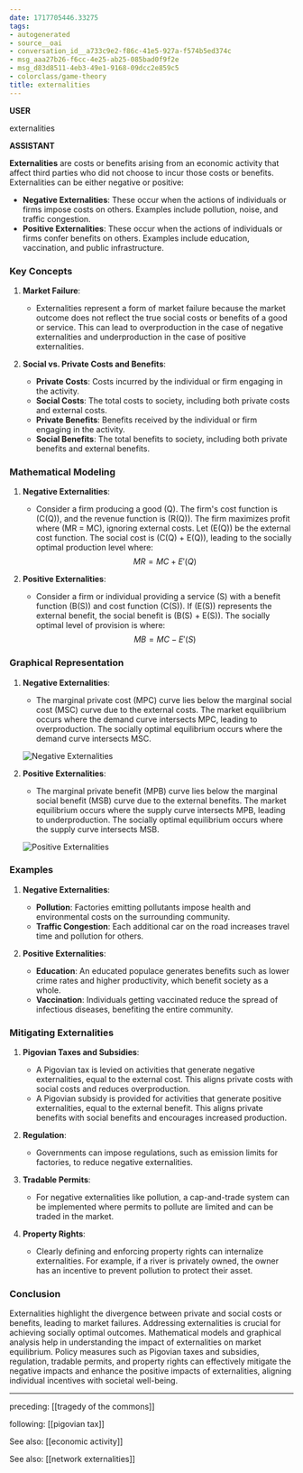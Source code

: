 ```yaml
---
date: 1717705446.33275
tags:
- autogenerated
- source__oai
- conversation_id__a733c9e2-f86c-41e5-927a-f574b5ed374c
- msg_aaa27b26-f6cc-4e25-ab25-085bad0f9f2e
- msg_d83d8511-4eb3-49e1-9168-09dcc2e859c5
- colorclass/game-theory
title: externalities
---
```


**USER**

externalities


**ASSISTANT**

**Externalities** are costs or benefits arising from an economic activity that affect third parties who did not choose to incur those costs or benefits. Externalities can be either negative or positive:

- **Negative Externalities**: These occur when the actions of individuals or firms impose costs on others. Examples include pollution, noise, and traffic congestion.
- **Positive Externalities**: These occur when the actions of individuals or firms confer benefits on others. Examples include education, vaccination, and public infrastructure.

### Key Concepts

1. **Market Failure**:
   - Externalities represent a form of market failure because the market outcome does not reflect the true social costs or benefits of a good or service. This can lead to overproduction in the case of negative externalities and underproduction in the case of positive externalities.

2. **Social vs. Private Costs and Benefits**:
   - **Private Costs**: Costs incurred by the individual or firm engaging in the activity.
   - **Social Costs**: The total costs to society, including both private costs and external costs.
   - **Private Benefits**: Benefits received by the individual or firm engaging in the activity.
   - **Social Benefits**: The total benefits to society, including both private benefits and external benefits.

### Mathematical Modeling

1. **Negative Externalities**:
   - Consider a firm producing a good \(Q\). The firm's cost function is \(C(Q)\), and the revenue function is \(R(Q)\). The firm maximizes profit where \(MR = MC\), ignoring external costs. Let \(E(Q)\) be the external cost function. The social cost is \(C(Q) + E(Q)\), leading to the socially optimal production level where:
     $$ MR = MC + E'(Q) $$

2. **Positive Externalities**:
   - Consider a firm or individual providing a service \(S\) with a benefit function \(B(S)\) and cost function \(C(S)\). If \(E(S)\) represents the external benefit, the social benefit is \(B(S) + E(S)\). The socially optimal level of provision is where:
     $$ MB = MC - E'(S) $$

### Graphical Representation

1. **Negative Externalities**:
   - The marginal private cost (MPC) curve lies below the marginal social cost (MSC) curve due to the external costs. The market equilibrium occurs where the demand curve intersects MPC, leading to overproduction. The socially optimal equilibrium occurs where the demand curve intersects MSC.
  
    ![Negative Externalities](https://www.economicshelp.org/wp-content/uploads/2011/07/neg-ext-cost-diagram.png)

2. **Positive Externalities**:
   - The marginal private benefit (MPB) curve lies below the marginal social benefit (MSB) curve due to the external benefits. The market equilibrium occurs where the supply curve intersects MPB, leading to underproduction. The socially optimal equilibrium occurs where the supply curve intersects MSB.
  
    ![Positive Externalities](https://www.economicshelp.org/wp-content/uploads/2011/07/pos-ext-benefit-diagram.png)

### Examples

1. **Negative Externalities**:
   - **Pollution**: Factories emitting pollutants impose health and environmental costs on the surrounding community.
   - **Traffic Congestion**: Each additional car on the road increases travel time and pollution for others.

2. **Positive Externalities**:
   - **Education**: An educated populace generates benefits such as lower crime rates and higher productivity, which benefit society as a whole.
   - **Vaccination**: Individuals getting vaccinated reduce the spread of infectious diseases, benefiting the entire community.

### Mitigating Externalities

1. **Pigovian Taxes and Subsidies**:
   - A Pigovian tax is levied on activities that generate negative externalities, equal to the external cost. This aligns private costs with social costs and reduces overproduction.
   - A Pigovian subsidy is provided for activities that generate positive externalities, equal to the external benefit. This aligns private benefits with social benefits and encourages increased production.

2. **Regulation**:
   - Governments can impose regulations, such as emission limits for factories, to reduce negative externalities.

3. **Tradable Permits**:
   - For negative externalities like pollution, a cap-and-trade system can be implemented where permits to pollute are limited and can be traded in the market.

4. **Property Rights**:
   - Clearly defining and enforcing property rights can internalize externalities. For example, if a river is privately owned, the owner has an incentive to prevent pollution to protect their asset.

### Conclusion

Externalities highlight the divergence between private and social costs or benefits, leading to market failures. Addressing externalities is crucial for achieving socially optimal outcomes. Mathematical models and graphical analysis help in understanding the impact of externalities on market equilibrium. Policy measures such as Pigovian taxes and subsidies, regulation, tradable permits, and property rights can effectively mitigate the negative impacts and enhance the positive impacts of externalities, aligning individual incentives with societal well-being.


---

preceding: [[tragedy of the commons]]  


following: [[pigovian tax]]

See also: [[economic activity]]


See also: [[network externalities]]